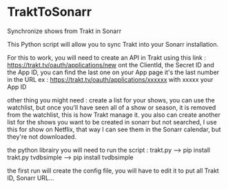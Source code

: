 # TraktToSonarr
Synchronize shows from Trakt in Sonarr

This Python script will allow you to sync Trakt into your Sonarr installation.

For this to work, you will need to create an API in Trakt using this link : https://trakt.tv/oauth/applications/new
ont the ClientId, the Secret ID and the App ID, you can find the last one on your App page it's the last number in the URL
ex : https://trakt.tv/oauth/applications/xxxxxx  with xxxxx your App ID

other thing you might need :
create a list for your shows, you can use the watchlist, but once you'll have seen all of a show or season, it is removed from the watchlist, this is how Trakt manage it.
you also can create another list for the shows you want to be created in sonarr but not searched, I use this for show on Netflix, that way I can see them in the Sonarr calendar, but they're not downloaded.

the python librairy you will need to run the script :
trakt.py
--> pip install trakt.py
tvdbsimple
--> pip install tvdbsimple

the first run will create the config file, you will have to edit it to put all Trakt ID, Sonarr URL...
